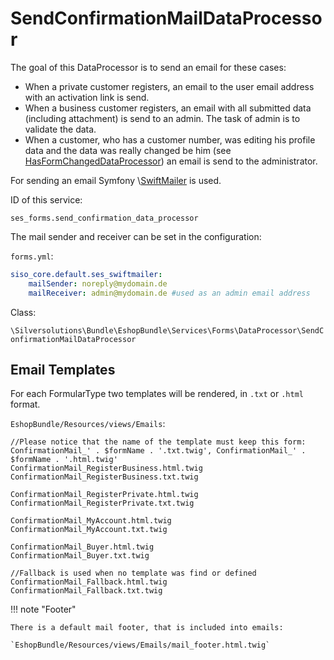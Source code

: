 # SendConfirmationMailDataProcessor

The goal of this DataProcessor is to send an email for these cases:

- When a private customer registers, an email to the user email address with an activation link is send.
- When a business customer registers, an email with all submitted data (including attachment) is send to an admin. The task of admin is to validate the data.
- When a customer, who has a customer number, was editing his profile data and the data was really changed be him (see [HasFormChangedDataProcessor](hasformchangeddataprocessor.md)) an email is send to the administrator.

For sending an email Symfony \\[SwiftMailer](/pages/createpage.action?spaceKey=EZC14&title=Configuration+SwiftMailer&linkCreation=true&fromPageId=23560759) is used.

ID of this service:

`ses_forms.send_confirmation_data_processor`

The mail sender and receiver can be set in the configuration:

`forms.yml`:

``` yaml
siso_core.default.ses_swiftmailer:
    mailSender: noreply@mydomain.de       
    mailReceiver: admin@mydomain.de #used as an admin email address
```

Class:

`\Silversolutions\Bundle\EshopBundle\Services\Forms\DataProcessor\SendConfirmationMailDataProcessor`

## Email Templates

For each FormularType  two templates will be rendered, in `.txt` or `.html` format.

`EshopBundle/Resources/views/Emails`:

``` 
//Please notice that the name of the template must keep this form: ConfirmationMail_' . $formName . '.txt.twig', ConfirmationMail_' . $formName . '.html.twig'
ConfirmationMail_RegisterBusiness.html.twig
ConfirmationMail_RegisterBusiness.txt.twig

ConfirmationMail_RegisterPrivate.html.twig
ConfirmationMail_RegisterPrivate.txt.twig

ConfirmationMail_MyAccount.html.twig
ConfirmationMail_MyAccount.txt.twig

ConfirmationMail_Buyer.html.twig
ConfirmationMail_Buyer.txt.twig

//Fallback is used when no template was find or defined
ConfirmationMail_Fallback.html.twig
ConfirmationMail_Fallback.txt.twig
```

!!! note "Footer"

    There is a default mail footer, that is included into emails:

    `EshopBundle/Resources/views/Emails/mail_footer.html.twig`
